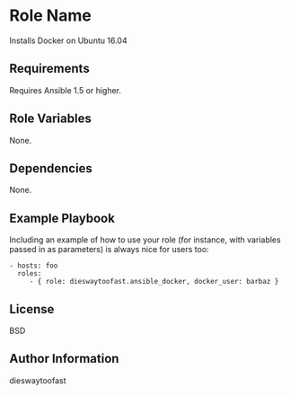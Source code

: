 Role Name
=========

Installs Docker on Ubuntu 16.04

Requirements
------------

Requires Ansible 1.5 or higher.

Role Variables
--------------

None. 

Dependencies
------------

None.

Example Playbook
----------------

Including an example of how to use your role (for instance, with variables passed in as parameters) is always nice for users too:

    - hosts: foo
      roles:
         - { role: dieswaytoofast.ansible_docker, docker_user: barbaz }

License
-------

BSD

Author Information
------------------

dieswaytoofast
